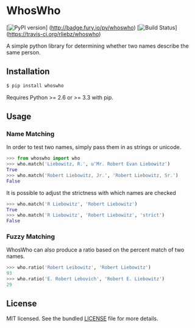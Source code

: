 WhosWho
==========
[![PyPI version](https://badge.fury.io/py/whoswho.svg)]
  (http://badge.fury.io/py/whoswho)
[![Build Status](https://travis-ci.org/rliebz/whoswho.svg?branch=master)]
  (https://travis-ci.org/rliebz/whoswho)

A simple python library for determining whether two names describe the same 
person.


Installation
----------

```bash
$ pip install whoswho
```
Requires Python >= 2.6 or >= 3.3 with pip.


Usage
----------

### Name Matching ###

In order to test two names, simply pass them in as strings or unicode.
```python
>>> from whoswho import who
>>> who.match('Liebowitz, R.', u'Mr. Robert Evan Liebowitz')
True
>>> who.match('Robert Liebowitz, Jr.', 'Robert Liebowitz, Sr.')
False
```

It is possible to adjust the strictness with which names are checked
```python
>>> who.match('R Liebowitz', 'Robert Liebowitz')
True
>>> who.match('R Liebowitz', 'Robert Liebowitz', 'strict')
False
```

### Fuzzy Matching ###

WhosWho can also produce a ratio based on the percent match of two names.
```python
>>> who.ratio('Robert Leibowitz', 'Robert Liebowitz')
93
>>> who.ratio('E. Robert Lebovich', 'Robert E. Liebowitz')
29
```


License
-------

MIT licensed. See the bundled 
[LICENSE](https://github.com/rliebz/whoswho/blob/master/LICENSE) 
file for more details.
